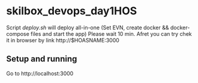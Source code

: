 # skilbox_devops_day1HOS
Script *deploy.sh* will deploy all-in-one (Set EVN, create docker && docker-compose files and start the app)
Please wait 10 min.
Afret you can try chek it in browser by link http://$HOASNAME:3000

## Setup and running


Go to http://localhost:3000

